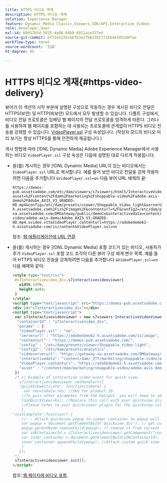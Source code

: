 ```yaml
---
title: HTTPS 비디오 게재
description: HTTPS 비디오 게재
solution: Experience Manager
feature: Dynamic Media Classic,Viewers,SDK/API,Interactive Videos
role: Developer,User
exl-id: 68d37b5d-5015-4a98-84b8-8911ace327ed
source-git-commit: bf31e5226cbb763e2fb82391772b64e5d5c89fae
workflow-type: tm+mt
source-wordcount: '218'
ht-degree: 0%

---
```


# HTTPS 비디오 게재{#https-video-delivery}

<!-- >[!NOTE]
>
>Secure Video Delivery only applies to AEM 6.2 with the installation of [Feature Pack-13480](https://www.adobeaemcloud.com/content/marketplace/marketplaceProxy.html?packagePath=/content/companies/public/adobe/packages/cq620/featurepack/cq-6.2.0-featurepack-13480) and to AEM 6.1 with installation of [Feature Pack NPR-15011](https://www.adobeaemcloud.com/content/marketplace/marketplaceProxy.html?packagePath=/content/companies/public/adobe/packages/cq610/featurepack/cq-6.1.0-featurepack-15011). -->

뷰어가 이 섹션의 시작 부분에 설명된 구성으로 작동하는 경우 게시된 비디오 전달은 HTTPS(보안) 및 HTTP(비보안) 모드에서 모두 발생할 수 있습니다. 디폴트 구성에서, 비디오 전달 프로토콜은 임베딩 웹 페이지의 전달 프로토콜을 엄격하게 따른다. 그러나 를 사용하여 웹 페이지를 포함하는 데 사용되는 프로토콜에 관계없이 HTTPS 비디오 전송을 강제할 수 있습니다. [VideoPlayer.ssl](../../c-html5-aem-asset-viewers/c-html5-aem-int-video/r-html5-aem-int-video-config-attrib/r-html5-aem-int-video-config-attrib-videoplayer-ssl.md#reference-c28e1b700977493eadab5489458d7771) 구성 속성입니다. (작성자 모드의 비디오 미리 보기는 항상 HTTPS를 통해 안전하게 제공됩니다.)

게시 방법에 따라 [!DNL Dynamic Media] Adobe Experience Manager에서 사용하는 비디오 `VideoPlayer.ssl` 구성 속성은 다음에 설명된 대로 다르게 적용됩니다.

* 을(를) 게시하는 경우 [!DNL Dynamic Media] URL이 있는 비디오에서는 `VideoPlayer.ssl` URL로 복사합니다. 예를 들어 보안 비디오 전달을 강제 적용하려면 다음을 추가합니다 `&VideoPlayer.ssl=on` 다음 뷰어 URL 예제의 끝:

   ```
   https://demos-pub.assetsadobe.com/etc/dam/viewers/s7viewers/html5/InteractiveVideoViewer.html?asset=%2Fcontent%2Fdam%2Fmarketing%2Fshoppable-video%2Fadobe-axis-demo%2FAdobe_AXIS_V3_GRADED-HD.mp4&config=/etc/dam/presets/viewer/Shoppable_Video_light&serverUrl=https%3A%2F%2Fadobedemo62-h.assetsadobe.com%2Fis%2Fimage%2F&contenturl=%2F&config2=/etc/dam/presets/analytics&videoserverurl=https://gateway-na.assetsadobe.com/DMGateway/public/demoCo&interactivedata=content/dam/_VTT/marketing/shoppable-video/adobe-axis-demo/Adobe_AXIS_V3_GRADED-HD.mp4.svideo.vtt&VideoPlayer.contenturl=https://adobedemo62-h.assetsadobe.com/is/content&VideoPlayer.ssl=on
   ```

   참조: [웹 애플리케이션에 URL 연결](https://experienceleague.adobe.com/docs/experience-manager-65/assets/dynamic/linking-urls-to-yourwebapplication.html?lang=en#dynamic)

* 을(를) 게시하는 경우 [!DNL Dynamic Media] 포함 코드가 있는 비디오, 사용자가 추가 `VideoPlayer.ssl` 포함 코드 조각의 다른 뷰어 구성 매개 변수 목록. 예를 들어 HTTPS 비디오 전송을 강제하려면 다음을 추가합니다 `&VideoPlayer.ssl=on` 다음 예제와 같이:

   ```html {.line-numbers}
   <style type="text/css"> 
    #s7interactivevideo_div.s7interactivevideoviewer{ 
      width:100%;  
      height:auto; 
    } 
   </style> 
   <script type="text/javascript" src="https://demos-pub.assetsadobe.com/etc/dam/viewers/s7viewers/html5/js/InteractiveVideoViewer.js"></script> 
   <div id="s7interactivevideo_div"></div> 
   <script type="text/javascript"> 
    var s7interactivevideoviewer = new s7viewers.InteractiveVideoViewer({ 
     "containerId" : "s7interactivevideo_div", 
     "params" : {  
      "VideoPlayer.ssl" : "on", 
      "serverurl" : "https://adobedemo62-h.assetsadobe.com/is/image", 
      "contenturl" : "https://demos-pub.assetsadobe.com/",  
      "config" : "/etc/dam/presets/viewer/Shoppable_Video_light", 
      "config2": "/etc/dam/presets/analytics", 
      "videoserverurl": "https://gateway-na.assetsadobe.com/DMGateway/public/demoCo", 
      "interactivedata": "content/dam/_VTT/marketing/shoppable-video/adobe-axis-demo/Adobe_AXIS_V3_GRADED-HD.mp4.svideo.vtt", 
      "VideoPlayer.contenturl": "https://adobedemo62-h.assetsadobe.com/is/content", 
      "asset" : "/content/dam/marketing/shoppable-video/adobe-axis-demo/Adobe_AXIS_V3_GRADED-HD.mp4" } 
    }) 
    /* // Example of interactive video event for quick view. 
      s7interactivevideoviewer.setHandlers({  
      "quickViewActivate": function(inData) { 
        var sku=inData.sku; //SKU for product ID 
       //To pass other parameter from the hotspot, you will need to add custom parameter during the hotspot setup as parameterName=value 
       loadQuickView(sku); //Replace this call with your quickview plugin 
       //Please refer to your quickviewer plugin for the quickview call 
       },  
   "initComplete":function() {  
       //--- Attach quickview popup to viewer container so popup will work in fullscreen mode --- 
       var popup = document.getElementById('quickview_div'); // get custom quick view container 
       popup.parentNode.removeChild(popup); // remove it from current DOM 
       var sdkContainerId = s7interactivevideoviewer.getComponent("container").getInnerContainerId(); // get viewer container component 
       var inner_container = document.getElementById(sdkContainerId);  
       inner_container.appendChild(popup); //Attach custom quick view container to viewer 
       }  
      }); 
    */ 
    s7interactivevideoviewer.init(); 
   </script>
   ```

   참조: [웹 페이지에 비디오 포함](https://experienceleague.adobe.com/docs/experience-manager-65/assets/dynamic/linking-urls-to-yourwebapplication.html#dynamic).
